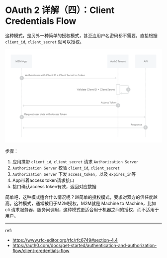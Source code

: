 # OAuth 2 详解（四）：Client Credentials Flow

这种模式，是另外一种简单的授权模式，甚至连用户名密码都不需要，直接根据 `client_id`, `client_secret` 就可以授权。

![Client Credentials Flow](./img/client_credentials_flow.png)

步骤：

1. 应用携带 `client_id`, `client_secret` 请求 `Authorization Server`
2. `Authorization Server` 校验 `client_id`, `client_secret`
3. `Authorization Server` 下发 `access_token`，以及 `expires_in`等
4. App带着access token请求接口
5. 接口确认access token有效，返回对应数据

简单吧，这种模式适合什么情况呢？越简单的授权模式，要求对双方的信任度越高。这种模式，通常被用于M2M授权，M2M就是
Machine to Machine，比如 cli 请求服务器，服务间调用，这种模式更适合用于机器之间的授权，而不适用于用户。

---

ref:

- https://www.rfc-editor.org/rfc/rfc6749#section-4.4
- https://auth0.com/docs/get-started/authentication-and-authorization-flow/client-credentials-flow
